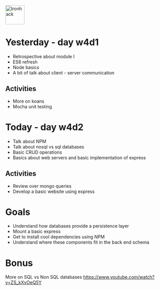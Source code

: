 <img src="https://raw.githubusercontent.com/webmad1019-1/w1d3-advanced-selectors-positioning-full-layout/master/img/ironhack.svg?sanitize=true" alt="Ironhack" width="60"/>

# Yesterday - day w4d1

- Retrospective about module I
- ES6 refresh
- Node basics
- A bit of talk about client - server communication

## Activities

- More on koans
- Mocha unit testing

# Today - day w4d2

- Talk about NPM
- Talk about nosql vs sql databases
- Basic CRUD operations
- Basics about web servers and basic implementation of express

## Activities

- Review over mongo queries
- Develop a basic website using express

# Goals

- Understand how databases provide a persistence layer
- Mount a basic express
- Get to install cool dependencies using NPM
- Understand where these components fit in the back end schema

# Bonus

More on SQL vs Non SQL databases
https://www.youtube.com/watch?v=ZS_kXvOeQ5Y
